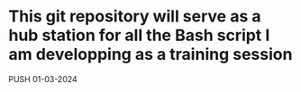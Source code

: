 # This git repository will serve as a hub station for all the Bash script I am developping as a training session 
PUSH 01-03-2024
